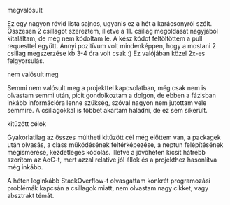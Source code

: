 
megvalósult

Ez egy nagyon rövid lista sajnos, ugyanis ez a hét a karácsonyról szólt. Összesen 2 csillagot szereztem, illetve a 11. csillag megoldását nagyjából kitaláltam, de még nem kódoltam le. A kész kódot feltöltöttem a pull requesttel együtt. Annyi pozitívum volt mindenképpen, hogy a mostani 2 csillag megszerzése kb 3-4 óra volt csak :) 
Ez valójában közel 2x-es felgyorsulás.

nem valósult meg

Semmi nem valósult meg a projekttel kapcsolatban, még csak nem is olvastam semmi után, picit gondolkoztam a dolgon, de ebben a fázisban inkább információra lenne szükség, szóval nagyon nem jutottam vele semmire.
A csillagokkal is többet akartam haladni, de ez sem sikerült.

kitűzött célok

Gyakorlatilag az összes múltheti kitűzött cél még előttem van, a packagek után olvasás, a class működésének feltérképezése, a neptun felépítésének megismerése, kezdetleges kódolás. Illetve a jövőhéten kicsit hátrébb szorítom az AoC-t, mert azzal relatíve jól állok és a projekthez hasonlítva még inkább.

A héten leginkább StackOverflow-t olvasgattam konkrét programozási problémák kapcsán a csillagok miatt, nem olvastam nagy cikket, vagy absztrakt témát.

